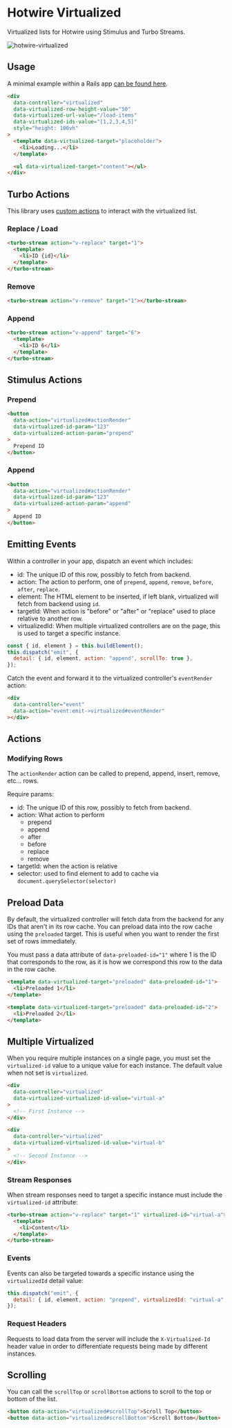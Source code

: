 # Hotwire Virtualized

Virtualized lists for Hotwire using Stimulus and Turbo Streams.

![hotwire-virtualized](https://github.com/wrapbook/hotwire-virtualized/assets/603921/5d48c4a0-1714-4880-af69-76adbb7bf40b)

## Usage

A minimal example within a Rails app [can be found here](https://github.com/leighhalliday/rails-hotwire-virtualized).

```html
<div
  data-controller="virtualized"
  data-virtualized-row-height-value="50"
  data-virtualized-url-value="/load-items"
  data-virtualized-ids-value="[1,2,3,4,5]"
  style="height: 100vh"
>
  <template data-virtualized-target="placeholder">
    <li>Loading...</li>
  </template>

  <ul data-virtualized-target="content"></ul>
</div>
```

## Turbo Actions

This library uses [custom actions](https://turbo.hotwired.dev/handbook/streams#custom-actions) to interact with the virtualized list.

### Replace / Load

```html
<turbo-stream action="v-replace" target="1">
  <template>
    <li>ID {id}</li>
  </template>
</turbo-stream>
```

### Remove

```html
<turbo-stream action="v-remove" target="1"></turbo-stream>
```

### Append

```html
<turbo-stream action="v-append" target="6">
  <template>
    <li>ID 6</li>
  </template>
</turbo-stream>
```

## Stimulus Actions

### Prepend

```html
<button
  data-action="virtualized#actionRender"
  data-virtualized-id-param="123"
  data-virtualized-action-param="prepend"
>
  Prepend ID
</button>
```

### Append

```html
<button
  data-action="virtualized#actionRender"
  data-virtualized-id-param="123"
  data-virtualized-action-param="append"
>
  Append ID
</button>
```

## Emitting Events

Within a controller in your app, dispatch an event which includes:

- id: The unique ID of this row, possibly to fetch from backend.
- action: The action to perform, one of `prepend`, `append`, `remove`, `before`, `after`, `replace`.
- element: The HTML element to be inserted, if left blank, virtualized will fetch from backend using `id`.
- targetId: When action is "before" or "after" or "replace" used to place relative to another row.
- virtualizedId: When multiple virtualized controllers are on the page, this is used to target a specific instance.

```js
const { id, element } = this.buildElement();
this.dispatch("emit", {
  detail: { id, element, action: "append", scrollTo: true },
});
```

Catch the event and forward it to the virtualized controller's `eventRender` action:

```html
<div
  data-controller="event"
  data-action="event:emit->virtualized#eventRender"
></div>
```

## Actions

### Modifying Rows

The `actionRender` action can be called to prepend, append, insert, remove, etc... rows.

Require params:

- id: The unique ID of this row, possibly to fetch from backend.
- action: What action to perform
  - prepend
  - append
  - after
  - before
  - replace
  - remove
- targetId: when the action is relative
- selector: used to find element to add to cache via `document.querySelector(selector)`

## Preload Data

By default, the virtualized controller will fetch data from the backend for any IDs that aren't in its row cache. You can preload data into the row cache using the `preloaded` target. This is useful when you want to render the first set of rows immediately.

You must pass a data attribute of `data-preloaded-id="1"` where 1 is the ID that corresponds to the row, as it is how we correspond this row to the data in the row cache.

```html
<template data-virtualized-target="preloaded" data-preloaded-id="1">
  <li>Preloaded 1</li>
</template>

<template data-virtualized-target="preloaded" data-preloaded-id="2">
  <li>Preloaded 2</li>
</template>
```

## Multiple Virtualized

When you require multiple instances on a single page, you must set the `virtualized-id` value to a unique value for each instance. The default value when not set is `virtualized`.

```html
<div
  data-controller="virtualized"
  data-virtualized-virtualized-id-value="virtual-a"
>
  <!-- First Instance -->
</div>

<div
  data-controller="virtualized"
  data-virtualized-virtualized-id-value="virtual-b"
>
  <!-- Second Instance -->
</div>
```

### Stream Responses

When stream responses need to target a specific instance must include the `virtualized-id` attribute:

```html
<turbo-stream action="v-replace" target="1" virtualized-id="virtual-a">
  <template>
    <li>Content</li>
  </template>
</turbo-stream>
```

### Events

Events can also be targeted towards a specific instance using the `virtualizedId` detail value:

```js
this.dispatch("emit", {
  detail: { id, element, action: "prepend", virtualizedId: "virtual-a" },
});
```

### Request Headers

Requests to load data from the server will include the `X-Virtualized-Id` header value in order to differentiate requests being made by different instances.

## Scrolling

You can call the `scrollTop` or `scrollBottom` actions to scroll to the top or bottom of the list.

```html
<button data-action="virtualized#scrollTop">Scroll Top</button>
<button data-action="virtualized#scrollBottom">Scroll Bottom</button>
```
